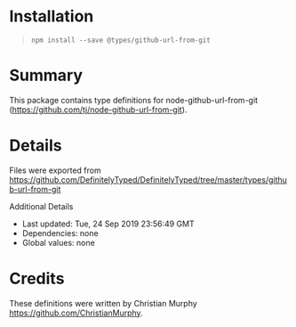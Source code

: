 # Installation
> `npm install --save @types/github-url-from-git`

# Summary
This package contains type definitions for node-github-url-from-git (https://github.com/tj/node-github-url-from-git).

# Details
Files were exported from https://github.com/DefinitelyTyped/DefinitelyTyped/tree/master/types/github-url-from-git

Additional Details
 * Last updated: Tue, 24 Sep 2019 23:56:49 GMT
 * Dependencies: none
 * Global values: none

# Credits
These definitions were written by Christian Murphy <https://github.com/ChristianMurphy>.
